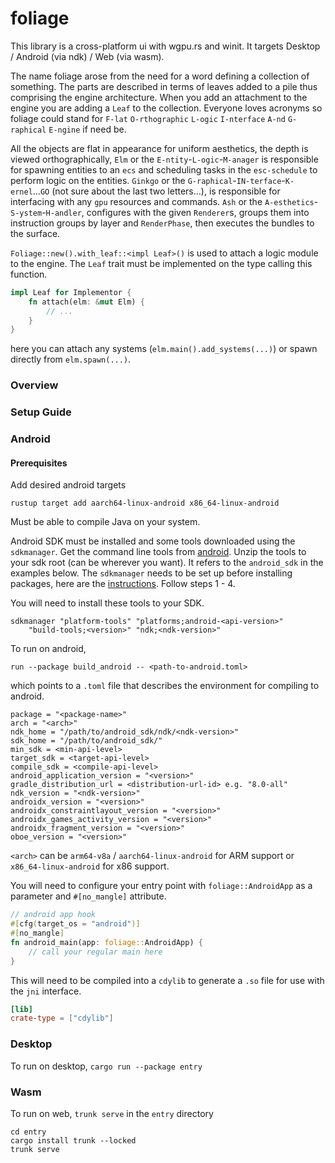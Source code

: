 # foliage

This library is a cross-platform ui with wgpu.rs and winit. It targets Desktop / Android (via ndk) / Web (via wasm).

The name foliage arose from the need for a word defining a collection of 
something. The parts are described in terms of leaves added to a pile thus 
comprising the engine architecture. When you add an attachment to the engine you
are adding a `Leaf` to the collection. Everyone loves acronyms so 
foliage could stand for 
`F-lat` `O-rthographic` `L-ogic` `I-nterface` `A-nd` `G-raphical` `E-ngine`
if need be. 

All the objects are flat in appearance for uniform aesthetics, 
the depth is viewed orthographically, `Elm` or the `E-ntity`-`L-ogic`-`M-anager`
is responsible for spawning entities to an `ecs` and scheduling 
tasks in the `esc-schedule` to perform logic on the entities.
`Ginkgo` or the `G-raphical`-`IN-terface`-`K-ernel`...`GO` 
(not sure about the last two letters...), is responsible for interfacing
with any `gpu` resources and commands. `Ash` or the `A-esthetics`-`S-ystem`-`H-andler`,
configures with the given `Renderer`s, groups them into instruction groups by
layer and `RenderPhase`, then executes the bundles to the surface. 

`Foliage::new().with_leaf::<impl Leaf>()` is used to attach a logic module to the engine.
The `Leaf` trait must be implemented on the type calling this function.
```rust
impl Leaf for Implementor {
    fn attach(elm: &mut Elm) {
        // ...
    }
}
```
here you can attach any systems (`elm.main().add_systems(...)`) or spawn directly from `elm.spawn(...)`.

### Overview



### Setup Guide

### Android

#### Prerequisites

Add desired android targets

```shell
rustup target add aarch64-linux-android x86_64-linux-android
```

Must be able to compile Java on your system.

Android SDK must be installed and some tools downloaded
using the `sdkmanager`.
Get the command line tools from
[android](https://developer.android.com/studio).
Unzip the tools to your sdk root (can be wherever you want).
It refers to the `android_sdk` in the
examples below. The `sdkmanager` needs to be set up before
installing packages, here are the
[instructions](https://developer.android.com/tools/sdkmanager).
Follow steps 1 - 4.

You will need to install these tools to your SDK.

```text
sdkmanager "platform-tools" "platforms;android-<api-version>" 
    "build-tools;<version>" "ndk;<ndk-version>"
```

To run on android,

```text
run --package build_android -- <path-to-android.toml>
```

which points to a `.toml` file that describes the environment for compiling to android.

```text
package = "<package-name>"
arch = "<arch>"
ndk_home = "/path/to/android_sdk/ndk/<ndk-version>"
sdk_home = "/path/to/android_sdk/"
min_sdk = <min-api-level>
target_sdk = <target-api-level>
compile_sdk = <compile-api-level>
android_application_version = "<version>"
gradle_distribution_url = <distribution-url-id> e.g. "8.0-all"
ndk_version = "<ndk-version>"
androidx_version = "<version>"
androidx_constraintlayout_version = "<version>"
androidx_games_activity_version = "<version>"
androidx_fragment_version = "<version>"
oboe_version = "<version>"
```

`<arch>` can be `arm64-v8a` / `aarch64-linux-android`
for ARM support or
`x86_64-linux-android` for
x86 support.

You will need to configure your entry point with `foliage::AndroidApp`
as a parameter and `#[no_mangle]`
attribute.

```rust 
// android app hook
#[cfg(target_os = "android")]
#[no_mangle]
fn android_main(app: foliage::AndroidApp) {
    // call your regular main here
}
```

This will need to be compiled into a `cdylib` to generate a `.so` file for use
with the `jni` interface.

```toml
[lib]
crate-type = ["cdylib"]
```

### Desktop

To run on desktop, `cargo run --package entry`

### Wasm

To run on web, `trunk serve` in the `entry` directory

```shell
cd entry
cargo install trunk --locked
trunk serve
```